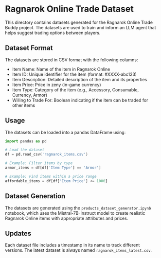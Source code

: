 # Ragnarok Online Trade Dataset

This directory contains datasets generated for the Ragnarok Online Trade Buddy project. The datasets are used to train and inform an LLM agent that helps suggest trading options between players.

## Dataset Format

The datasets are stored in CSV format with the following columns:

- Item Name: Name of the item in Ragnarok Online
- Item ID: Unique identifier for the item (format: #XXXX-abc123)
- Item Description: Detailed description of the item and its properties
- Item Price: Price in zeny (in-game currency)
- Item Type: Category of the item (e.g., Accessory, Consumable, Currency, Armor)
- Willing to Trade For: Boolean indicating if the item can be traded for other items

## Usage

The datasets can be loaded into a pandas DataFrame using:

```python
import pandas as pd

# Load the dataset
df = pd.read_csv('ragnarok_items.csv')

# Example: Filter items by type
armor_items = df[df['Item Type'] == 'Armor']

# Example: Find items within a price range
affordable_items = df[df['Item Price'] <= 1000]
```

## Dataset Generation

The datasets are generated using the `products_dataset_generator.ipynb` notebook, which uses the Mistral-7B-Instruct model to create realistic Ragnarok Online items with appropriate attributes and prices.

## Updates

Each dataset file includes a timestamp in its name to track different versions. The latest dataset is always named `ragnarok_items_latest.csv`. 